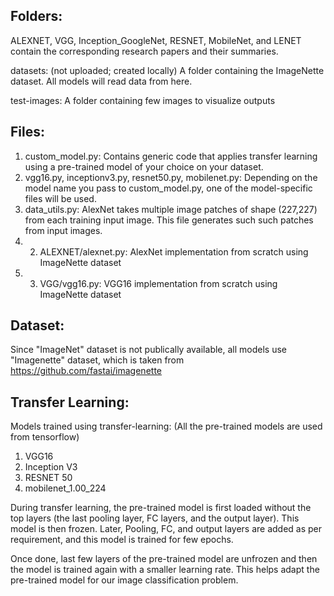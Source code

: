## Folders:
ALEXNET, VGG, Inception_GoogleNet, RESNET, MobileNet, and LENET contain the corresponding research papers and their summaries.

datasets: (not uploaded; created locally)
A folder containing the ImageNette dataset. All models will read data from here.

test-images:
A folder containing few images to visualize outputs


## Files:
1) custom_model.py: 
   Contains generic code that applies transfer learning using a pre-trained model of your choice on your dataset.
2) vgg16.py, inceptionv3.py, resnet50.py, mobilenet.py:
   Depending on the model name you pass to custom_model.py, one of the model-specific files will be used.
3) data_utils.py:
   AlexNet takes multiple image patches of shape (227,227) from each training input image. This file generates such such patches from input images.
4) 2. ALEXNET/alexnet.py:
   AlexNet implementation from scratch using ImageNette dataset
5) 3. VGG/vgg16.py:
   VGG16 implementation from scratch using ImageNette dataset


## Dataset: 
Since "ImageNet" dataset is not publically available, all models use "Imagenette" dataset, which is taken from https://github.com/fastai/imagenette


## Transfer Learning:

Models trained using transfer-learning: (All the pre-trained models are used from tensorflow)
1) VGG16
2) Inception V3
3) RESNET 50
4) mobilenet_1.00_224

During transfer learning, the pre-trained model is first loaded without the top layers (the last pooling layer, FC layers, and the output layer). This model is then frozen. Later, Pooling, FC, and output layers are added as per requirement, and this model is trained for few epochs.

Once done, last few layers of the pre-trained model are unfrozen and then the model is trained again with a smaller learning rate. This helps adapt the pre-trained model for our image classification problem.
